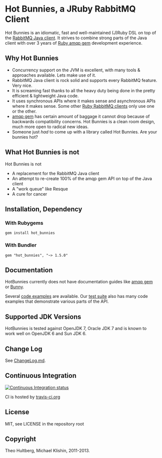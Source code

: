 # Hot Bunnies, a JRuby RabbitMQ Client

Hot Bunnies is an idiomatic, fast and well-maintained (J)Ruby DSL on top of the [RabbitMQ Java client](http://www.rabbitmq.com/api-guide.html). It strives to combine
strong parts of the Java client with over 3 years of [Ruby amqp gem](https://github.com/ruby-amqp/amqp) development experience.

## Why Hot Bunnies

 * Concurrency support on the JVM is excellent, with many tools & approaches available. Lets make use of it.
 * RabbitMQ Java client is rock solid and supports every RabbitMQ feature. Very nice.
 * It is screaming fast thanks to all the heavy duty being done in the pretty efficient & lightweight Java code.
 * It uses synchronous APIs where it makes sense and asynchronous APIs where it makes sense. Some other [Ruby RabbitMQ clients](https://github.com/ruby-amqp)
   only use one or the other.
 * [amqp gem](https://github.com/ruby-amqp/amqp) has certain amount of baggage it cannot drop because of backwards compatibility concerns. Hot Bunnies is a
   clean room design, much more open to radical new ideas.
 * Someone just *had* to come up with a library called Hot Bunnies. Are your bunnies hot?


## What Hot Bunnies is not

Hot Bunnies is not

 * A replacement for the RabbitMQ Java client
 * An attempt to re-create 100% of the amqp gem API on top of the Java client
 * A "work queue" like Resque
 * A cure for cancer


## Installation, Dependency

### With Rubygems

    gem install hot_bunnies

### With Bundler

    gem "hot_bunnies", "~> 1.5.0"


## Documentation

HotBunnies currently does not have documentation guides like [amqp gem](http://rubyamqp.info) or [Bunny](http://rubybunny.info).

Several [code examples](examples) are available. Our [test suite](spec/integration) also has many code examples
that demonstrate various parts of the API.


## Supported JDK Versions

HotBunnies is tested against OpenJDK 7, Oracle JDK 7 and is
known to work well on OpenJDK 6 and Sun JDK 6.


## Change Log

See [ChangeLog.md](ChangeLog.md).


## Continuous Integration

[![Continuous Integration status](https://secure.travis-ci.org/ruby-amqp/hot_bunnies.png)](http://travis-ci.org/ruby-amqp/hot_bunnies)

CI is hosted by [travis-ci.org](http://travis-ci.org)


## License

MIT, see LICENSE in the repository root


## Copyright

Theo Hultberg, Michael Klishin, 2011-2013.

